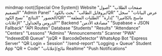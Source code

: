 mindmap
  root((Special One System))
    Website
      "صفحات الطلاب"
      "أصول التصميم"
    "Admin Panel"
      "بروفايل الطالب"
        "بحث بالكود/QR"
        "عرض البيانات"
        "سجل الحضور"
        "النتائج"
        "نسخ الكود/QR"
        "ماسح بالكاميرا"
      "إدارة"
        "الطلبات المعلقة"
        "الدروس والجداول"
        "الإعلانات"
    Backend
      "مصادقة الأدمن"
      "Supabase + JSON Fallback"
      "API Routes"
    Database
      "Students"
      "Results"
      "Attendance"
      "Centers"
      "Lessons"
      "Admins"
      "Announcements"
    Scanner
      "PWA"
      "IndexedDB Queue"
      "jsQR + BarcodeDetector"
    WhatsApp Bot
      "Express Server"
      "QR Login + Session"
      "/send-report"
      "Logging + Queue"
    Student App
      "QR + Code"
      "نتائج/إعلانات Realtime"
      "Push Notifications"
